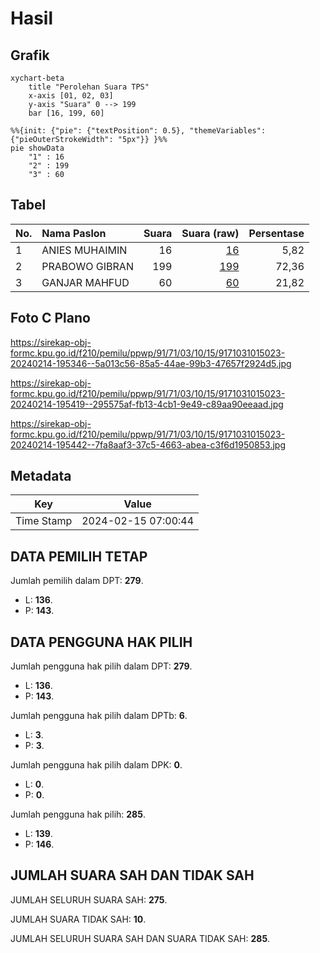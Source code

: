 # Hasil

## Grafik

```mermaid
xychart-beta
    title "Perolehan Suara TPS"
    x-axis [01, 02, 03]
    y-axis "Suara" 0 --> 199
    bar [16, 199, 60]
```

```mermaid
%%{init: {"pie": {"textPosition": 0.5}, "themeVariables": {"pieOuterStrokeWidth": "5px"}} }%%
pie showData
    "1" : 16
    "2" : 199
    "3" : 60
```

## Tabel

| No. | Nama Paslon    | Suara | Suara (raw) | Persentase |
|:--- |:-------------- | -----:| -----------:| ----------:|
| 1   | ANIES MUHAIMIN | 16    | [16][p-1]   | 5,82       |
| 2   | PRABOWO GIBRAN | 199   | [199][p-2]  | 72,36      |
| 3   | GANJAR MAHFUD  | 60    | [60][p-3]   | 21,82      |


[p-1]: https://github.com/gigit-pemilu/pemilu-2024-91-papua/blob/main/pilpres/hitung-suara/sub/91-papua/sub/71-kota-jayapura/sub/03-abepura/sub/1015-wahno/sub/023-tps/sub/paslon-1.txt
[p-2]: https://github.com/gigit-pemilu/pemilu-2024-91-papua/blob/main/pilpres/hitung-suara/sub/91-papua/sub/71-kota-jayapura/sub/03-abepura/sub/1015-wahno/sub/023-tps/sub/paslon-2.txt
[p-3]: https://github.com/gigit-pemilu/pemilu-2024-91-papua/blob/main/pilpres/hitung-suara/sub/91-papua/sub/71-kota-jayapura/sub/03-abepura/sub/1015-wahno/sub/023-tps/sub/paslon-3.txt

## Foto C Plano

https://sirekap-obj-formc.kpu.go.id/f210/pemilu/ppwp/91/71/03/10/15/9171031015023-20240214-195346--5a013c56-85a5-44ae-99b3-47657f2924d5.jpg

https://sirekap-obj-formc.kpu.go.id/f210/pemilu/ppwp/91/71/03/10/15/9171031015023-20240214-195419--295575af-fb13-4cb1-9e49-c89aa90eeaad.jpg

https://sirekap-obj-formc.kpu.go.id/f210/pemilu/ppwp/91/71/03/10/15/9171031015023-20240214-195442--7fa8aaf3-37c5-4663-abea-c3f6d1950853.jpg


## Metadata

| Key        | Value               |
| ---------- | ------------------- |
| Time Stamp | 2024-02-15 07:00:44 |


## DATA PEMILIH TETAP

Jumlah pemilih dalam DPT: **279**.
 * L: **136**.
 * P: **143**.

## DATA PENGGUNA HAK PILIH

Jumlah pengguna hak pilih dalam DPT: **279**.
 * L: **136**.
 * P: **143**.

Jumlah pengguna hak pilih dalam DPTb: **6**.
 * L: **3**.
 * P: **3**.

Jumlah pengguna hak pilih dalam DPK: **0**.
 * L: **0**.
 * P: **0**.

Jumlah pengguna hak pilih: **285**.
 * L: **139**.
 * P: **146**.

## JUMLAH SUARA SAH DAN TIDAK SAH

JUMLAH SELURUH SUARA SAH: **275**.

JUMLAH SUARA TIDAK SAH: **10**.

JUMLAH SELURUH SUARA SAH DAN SUARA TIDAK SAH: **285**.


